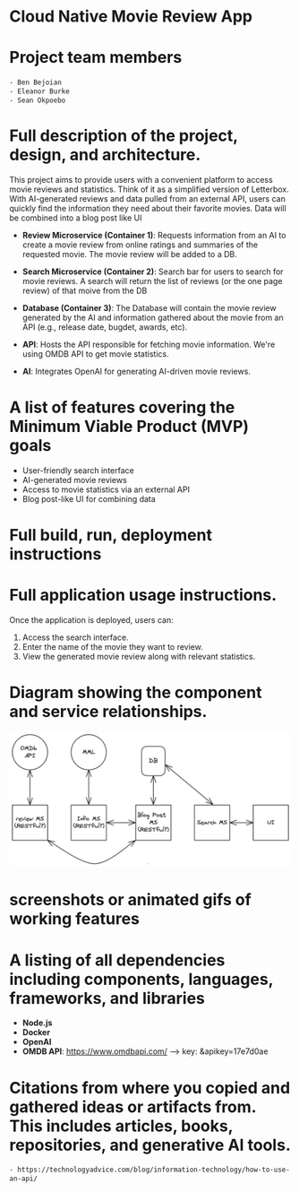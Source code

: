<!-- # cloud-native-project
The nature of this application will be to provide users with a quick and easy way to read reviews, and synopses of movies. This is similar to the application Letterbox, but a more simplified version.

The estimated modules will be a synopsis of the movie, the ratings based on different websites reviews, the runtime of the movie, and the page that shows the movie in question. 

As of right now I am unsure what the languages and frameworks will look like. 

The primary actions will be the picking of a movie, and the returning of the movie name, synopsis, runtime and numerical ratings it received
-->

# Cloud Native Movie Review App


# Project team members
    - Ben Bejoian 
    - Eleanor Burke 
    - Sean Okpoebo
# Full description of the project, design, and architecture.
This project aims to provide users with a convenient platform to access movie reviews and statistics. Think of it as a simplified version of Letterbox. With AI-generated reviews and data pulled from an external API, users can quickly find the information they need about their favorite movies. Data will be combined into a blog post like UI 

* **Review Microservice (Container 1)**: Requests information from an AI to create a movie review from online ratings and summaries of the requested movie. The movie review will be added to a DB. 

* **Search Microservice (Container 2)**: Search bar for users to search for movie reviews. A search will return the list of reviews (or the one page review) of that moive from the DB 

* **Database (Container 3)**: The Database will contain the movie review generated by the AI and information gathered about the movie from an API (e.g., release date, bugdet, awards, etc).

* **API**: Hosts the API responsible for fetching movie information. We're using OMDB API to get movie statistics. 

* **AI**: Integrates OpenAI for generating AI-driven movie reviews.

# A list of features covering the Minimum Viable Product (MVP) goals
* User-friendly search interface
* AI-generated movie reviews
* Access to movie statistics via an external API
* Blog post-like UI for combining data
# Full build, run, deployment instructions
# Full application usage instructions.
Once the application is deployed, users can:

1. Access the search interface.
2. Enter the name of the movie they want to review.
3. View the generated movie review along with relevant statistics.
# Diagram showing the component and service relationships.
![Diagram of component and service relationships](/img/MovieReviewDesign.png)
# screenshots or animated gifs of working features
# A listing of all dependencies including components, languages, frameworks, and libraries
* **Node.js**
* **Docker**
* **OpenAI**
* **OMDB API**: https://www.omdbapi.com/ --> key: &apikey=17e7d0ae
 <!-- key/link for API? https://www.omdbapi.com/?t=titanic&apikey=17e7d0ae -->

# Citations from where you copied and gathered ideas or artifacts from. This includes articles, books, repositories, and generative AI tools.
    - https://technologyadvice.com/blog/information-technology/how-to-use-an-api/ 
